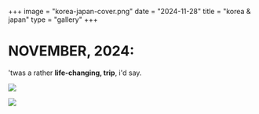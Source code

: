 +++
image = "korea-japan-cover.png"
date = "2024-11-28"
title = "korea & japan"
type = "gallery"
+++

# NOVEMBER, 2024: 

'twas a rather **life-changing, trip**, i'd say.

![](/photos/korea-japan/photo-moi-4.jpg)

![](/photos/korea-japan/photo-moi-5.jpg)

